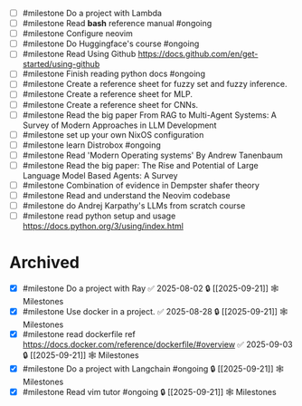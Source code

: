 
- [ ] #milestone Do a project with Lambda
- [ ] #milestone Read **bash** reference manual #ongoing
- [ ] #milestone Configure neovim
- [ ] #milestone Do Huggingface's course #ongoing
- [ ] #milestone Read Using Github https://docs.github.com/en/get-started/using-github
- [ ] #milestone Finish reading python docs #ongoing 
- [ ] #milestone Create a reference sheet for fuzzy set and fuzzy inference.
- [ ] #milestone Create a reference sheet for MLP.
- [ ] #milestone Create a reference sheet for CNNs.
- [ ] #milestone Read the big paper From RAG to Multi-Agent Systems: A Survey of Modern Approaches in LLM Development
- [ ] #milestone set up your own NixOS configuration
- [ ] #milestone learn Distrobox #ongoing 
- [ ] #milestone Read 'Modern Operating systems' By Andrew Tanenbaum
- [ ] #milestone Read the big paper: The Rise and Potential of Large Language Model Based Agents: A Survey
- [ ] #milestone Combination of evidence in Dempster shafer theory
- [ ] #milestone Read and understand the Neovim codebase
- [ ] #milestone do Andrej Karpathy's LLMs from scratch course
- [ ] #milestone read python setup and usage https://docs.python.org/3/using/index.html

# Archived

- [x] #milestone Do a project with Ray ✅ 2025-08-02 🔒 [[2025-09-21]] 🕸️ Milestones
- [x] #milestone Use docker in a project. ✅ 2025-08-28 🔒 [[2025-09-21]] 🕸️ Milestones
- [x] #milestone read dockerfile ref https://docs.docker.com/reference/dockerfile/#overview ✅ 2025-09-03 🔒 [[2025-09-21]] 🕸️ Milestones
- [x] #milestone Do a project with Langchain #ongoing  🔒 [[2025-09-21]] 🕸️ Milestones
- [x] #milestone Read vim tutor #ongoing 🔒 [[2025-09-21]] 🕸️ Milestones

